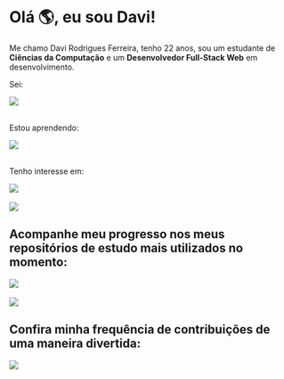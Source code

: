 # Olá 🌎, eu sou Davi!

Me chamo Davi Rodrigues Ferreira, tenho 22 anos, sou um estudante de **Ciências da Computação** e um **Desenvolvedor Full-Stack Web** em desenvolvimento.

Sei:

<a href="https://skillicons.dev">
    <img src="https://skillicons.dev/icons?i=js,html,css">
</a><br><br>

Estou aprendendo:

<a href="https://skillicons.dev">
    <img src="https://skillicons.dev/icons?i=nodejs,ts,vue,pinia,vuetify,figma&perline=3">
</a><br><br>

Tenho interesse em:

<a href="https://skillicons.dev">
    <img src="https://skillicons.dev/icons?i=nestjs,postgres,mongo,docker,git,tailwind,react,nextjs,express&perline=3">
</a><br><br>

<a href="https://github.com/anuraghazra/github-readme-stats">
    <img align="center" src="https://github-readme-stats.vercel.app/api/top-langs/?username=davirferreir4&title_color=ffffff&text_color=c9cacc&icon_color=2bbc8a&bg_color=1d1f21&langs_count=4&layout=compact">
</a>

## Acompanhe meu progresso nos meus repositórios de estudo mais utilizados no momento:
    
<a href="https://github.com/DaviRFerreir4/Fullstack-Web">
    <img align="center" src="https://github-readme-stats.vercel.app/api/pin/?username=davirferreir4&repo=Fullstack-Web&title_color=ffffff&text_color=c9cacc&icon_color=2bbc8a&bg_color=1d1f21">
</a>
<br><br>
<a href="https://github.com/DaviRFerreir4/Todo-List-V3">
    <img align="center" src="https://github-readme-stats.vercel.app/api/pin/?username=davirferreir4&repo=Todo-List-V3&title_color=ffffff&text_color=c9cacc&icon_color=2bbc8a&bg_color=1d1f21">
</a>

## Confira minha frequência de contribuições de uma maneira divertida:

<img src="https://pacman.abozanona.me?username=davirferreir4">
